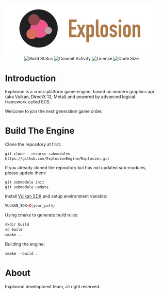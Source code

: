 
<center>
    <div><img width="800" src="./Docs/Img/logo.png" alt="Explosion Logo"/></div>
    <div>
        <img src="https://img.shields.io/github/workflow/status/ExplosionEngine/Explosion/CMake?style=for-the-badge" alt="Build Status"/>
        <img src="https://img.shields.io/github/commit-activity/m/ExplosionEngine/Explosion?style=for-the-badge" alt="Commit Activity"/>
        <img src="https://img.shields.io/github/license/ExplosionEngine/Explosion?style=for-the-badge" alt="License"/>
        <img src="https://img.shields.io/github/languages/code-size/ExplosionEngine/Explosion?style=for-the-badge" alt="Code Size"/>
    </div>
</center>

# Introduction

Explosion is a cross-platform game engine, based on modern graphics api (aka Vulkan, DirectX 12, Metal) and powered by advanced logical framework called ECS.

Welcome to join the next generation game order.

# Build The Engine

Clone the repository at first:

```shell
git clone --recurse-submodules https://github.com/ExplosionEngine/Explosion.git
```

If you already cloned the repository but has not updated sub-modules, please update them:

```shell
git submodule init
git submodule update
```

Install [Vulkan SDK](https://vulkan.lunarg.com/sdk/home) and setup environment variable:

```cpp
VULKAN_SDK=${your_path}
```

Using cmake to generate build rules:

```cpp
mkdir build
cd build
cmake ..
```

Building the engine:

```cpp
cmake --build .
```

# About

Explosion development team, all right reserved.
